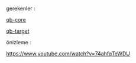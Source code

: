 gerekenler :

[qb-core](https://github.com/qbcore-framework/qb-core)

[qb-target](https://github.com/qbcore-framework/qb-target)

önizleme :

https://www.youtube.com/watch?v=74ahfqTeWDU
